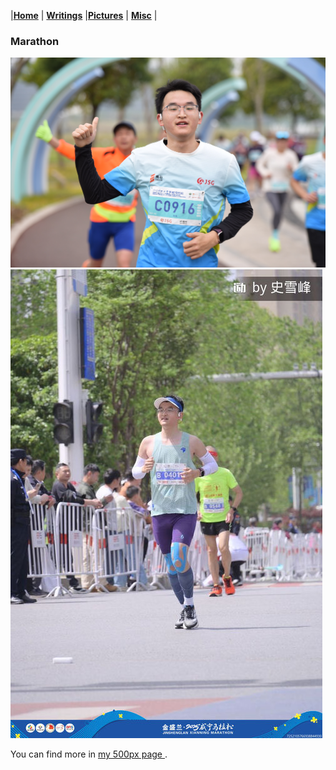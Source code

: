 |[<b>Home</b>](https://shishang2002.github.io/) | [<b>Writings</b>](../publication/list) |[<b>Pictures</b>](../photo/page) | [<b>Misc</b>](../misc/list) |

### Marathon
![avatar](marathon/shaoxing.JPG)
![avatar](marathon/xianning.JPG)

You can find more in <a href="https://500px.com.cn/milesshi">my 500px page </a>.

